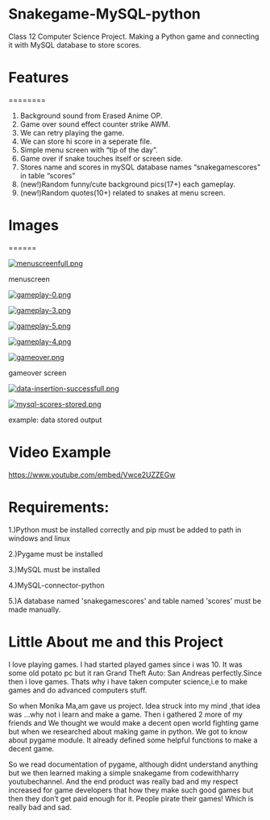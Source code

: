 # Snakegame-MySQL-python
Class 12 Computer Science Project. Making a Python game and connecting it with MySQL database to store scores. 

# Features
  ========

1. Background sound from Erased Anime OP.
2. Game over sound effect counter strike AWM.
3. We can retry playing the game.
4. We can store hi score in a seperate file.
5. Simple menu screen with “tip of the day”.
6. Game over if snake touches itself or screen side.
7. Stores name and scores in mySQL database names
    “snakegamescores” in table “scores”
8. (new!)Random funny/cute background pics(17+) each
    gameplay.
9. (new!)Random quotes(10+) related to snakes at menu
    screen.

# Images
  ======

[![menuscreenfull.png](https://i.postimg.cc/k4LrtYvZ/menuscreenfull.png)](https://postimg.cc/PpbVg4cz)

menuscreen

[![gameplay-0.png](https://i.postimg.cc/Sx9nXH70/gameplay-0.png)](https://postimg.cc/bZzyWCBL)

[![gameplay-3.png](https://i.postimg.cc/YCQS2YMM/gameplay-3.png)](https://postimg.cc/9DF2J4Dn)

[![gameplay-5.png](https://i.postimg.cc/3x3wRWRG/gameplay-5.png)](https://postimg.cc/Mvrw361Z)

[![gameplay-4.png](https://i.postimg.cc/xT30WYR1/gameplay-4.png)](https://postimg.cc/dLDPybpb)

[![gameover.png](https://i.postimg.cc/3JYhjVT5/gameover.png)](https://postimg.cc/nMRNpdr0)

gameover screen

[![data-insertion-successfull.png](https://i.postimg.cc/rpBXDYJH/data-insertion-successfull.png)](https://postimg.cc/DWPYD6RQ)

[![mysql-scores-stored.png](https://i.postimg.cc/MKHSrRvd/mysql-scores-stored.png)](https://postimg.cc/kD0z22Nb)

example: data stored output

# Video Example

https://www.youtube.com/embed/Vwce2UZZEGw

# Requirements:

1.)Python must be installed correctly and pip must be added to path in windows and linux

2.)Pygame must be installed

3.)MySQL must be installed 

4.)MySQL-connector-python

5.)A database named 'snakegamescores' and table named 'scores' must be made manually.

# Little About me and this Project

I love playing games. I had started played games since i was 10. It was some
old potato pc but it ran Grand Theft Auto: San Andreas perfectly.Since then i
love games. Thats why i have taken computer science,i.e to make games and do
advanced computers stuff. 

So when Monika Ma,am gave us project. Idea struck
into my mind ,that idea was ...why not i learn and make a game. Then i gathered
2 more of my friends and We thought we would make a decent open world
fighting game but when we researched about making game in python. We got to
know about pygame module. It already defined some helpful functions to make
a decent game. 

So we read documentation of pygame, although didnt
understand anything but we then learned making a simple snakegame from
codewithharry youtubechannel. And the end product was really bad and my
respect increased for game developers that how they make such good games
but then they don’t get paid enough for it. People pirate their games! Which is
really bad and sad.
